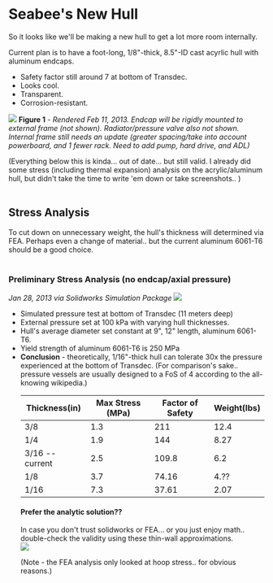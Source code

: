# Seabee's New Hull #

So it looks like we'll be making a new hull to get a lot more room internally.

Current plan is to have a foot-long, 1/8"-thick, 8.5"-ID cast acyrlic hull with aluminum endcaps.
  * Safety factor still around 7 at bottom of Transdec.
  * Looks cool.
  * Transparent.
  * Corrosion-resistant.

<img src='http://i.imgur.com/LgmTT0o.jpg'>
<b>Figure 1</b> - <i>Rendered Feb 11, 2013.  Endcap will be rigidly mounted to external frame (not shown).  Radiator/pressure valve also not shown.  Internal frame still needs an update (greater spacing/take into account powerboard, and 1 fewer rack.  Need to add pump, hard drive, and ADL)</i>

(Everything below this is kinda... out of date... but still valid.  I already did some stress (including thermal expansion) analysis on the acrylic/aluminum hull, but didn't take the time to write 'em down or take screenshots.. )<br>
<br>
<h2>Stress Analysis</h2>
To cut down on unnecessary weight, the hull's thickness will determined via FEA.  Perhaps even a change of material.. but the current aluminum 6061-T6 should be a good choice.<br>
<br>
<h3>Preliminary Stress Analysis (no endcap/axial pressure)</h3>
<i>Jan 28, 2013 via Solidworks Simulation Package</i>
<img src='http://i.imgur.com/4gVhIyx.jpg' />
<ul><li>Simulated pressure test at bottom of Transdec (11 meters deep)<br>
</li><li>External pressure set at 100 kPa with varying hull thicknesses.<br>
</li><li>Hull's average diameter set constant at 9", 12" length, aluminum 6061-T6.<br>
</li><li>Yield strength of aluminum 6061-T6 is 250 MPa<br>
<table><thead><th> <b>Thickness(in)</b> </th><th> <b>Max Stress (MPa)</b> </th><th> <b>Factor of Safety</b> </th><th> <b>Weight(lbs)</b> </th></thead><tbody>
<tr><td>3/8                   </td><td>1.3                      </td><td>211                      </td><td>12.4                </td></tr>
<tr><td>1/4                   </td><td>1.9                      </td><td>144                      </td><td>8.27                </td></tr>
<tr><td>3/16 --current        </td><td>2.5                      </td><td>109.8                    </td><td>6.2                 </td></tr>
<tr><td>1/8                   </td><td>3.7                      </td><td>74.16                    </td><td>4.??                </td></tr>
<tr><td>1/16                  </td><td>7.3                      </td><td>37.61                    </td><td>2.07                </td></tr>
</li><li><b>Conclusion</b> - theoretically, 1/16"-thick hull can tolerate 30x the pressure experienced at the bottom of Transdec. (For comparison's sake.. pressure vessels are usually designed to a FoS of 4 according to the all-knowing wikipedia.)</li></ul></tbody></table>

<h4>Prefer the analytic solution??</h4>
In case you don't trust solidworks or FEA... or you just enjoy math..  double-check the validity using these thin-wall approximations.<br>
<img src='http://i.imgur.com/VaHYFhX.jpg' />

(Note - the FEA analysis only looked at hoop stress.. for obvious reasons.)